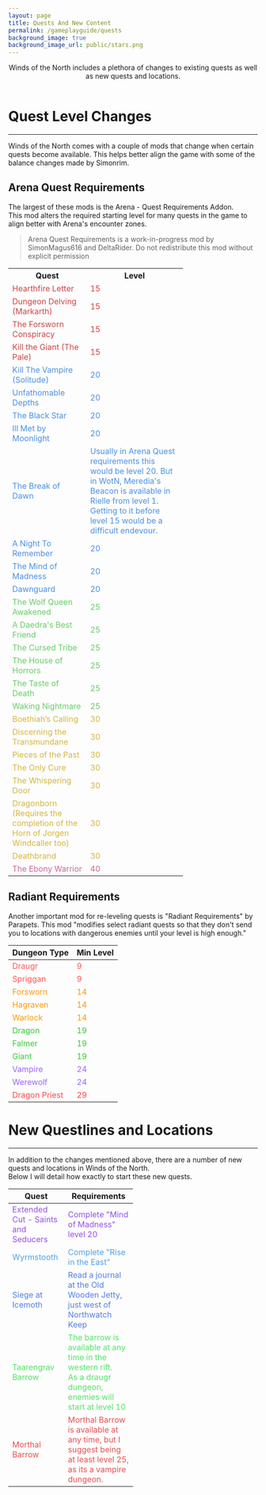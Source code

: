 ```yaml
---
layout: page
title: Quests And New Content
permalink: /gameplayguide/quests
background_image: true
background_image_url: public/stars.png
---
```

<div style="text-align: center;">
Winds of the North includes a plethora of changes to existing quests as well as new quests and locations.
</div>
<br>

# Quest Level Changes

<div class="centerdiv">
  <hr class="thin-hr">
</div>

Winds of the North comes with a couple of mods that change when certain quests become available. This helps better align the game with some of the balance changes made by Simonrim.

## Arena Quest Requirements
The largest of these mods is the Arena - Quest Requirements Addon.\
This mod alters the required starting level for many quests in the game to align better with Arena's encounter zones.
> Arena Quest Requirements is a work-in-progress mod by SimonMagus616 and DeltaRider. Do not redistribute this mod without explicit permission

<div class="centerdiv">
<table style="width: 70%;">
    <tr>
        <th>Quest</th>
        <th>Level</th>
    </tr>
    <tr style="color: #cc4444;">
        <td>Hearthfire Letter</td>
        <td>15</td>
    </tr>
    <tr style="color: #cc4444;">
        <td>Dungeon Delving (Markarth)</td>
        <td>15</td>
    </tr>
    <tr style="color: #cc4444;">
        <td>The Forsworn Conspiracy</td>
        <td>15</td>
    </tr>
    <tr style="color: #cc4444;">
        <td>Kill the Giant (The Pale)</td>
        <td>15</td>
    </tr>
    <tr style="color: #4a90e2;">
        <td>Kill The Vampire (Solitude)</td>
        <td>20</td>
    </tr>
    <tr style="color: #4a90e2;">
        <td>Unfathomable Depths</td>
        <td>20</td>
    </tr>
    <tr style="color: #4a90e2;">
        <td>The Black Star</td>
        <td>20</td>
    </tr>
    <tr style="color: #4a90e2;">
        <td>Ill Met by Moonlight</td>
        <td>20</td>
    </tr>
    <tr style="color: #4a90e2;">
        <td>The Break of Dawn</td>
        <td>Usually in Arena Quest requirements this would be level 20. But in WotN, Meredia's Beacon is available in Rielle from level 1. Getting to it before level 15 would be a difficult endevour.</td>
    </tr>
    <tr style="color: #4a90e2;">
        <td>A Night To Remember</td>
        <td>20</td>
    </tr>
    <tr style="color: #4a90e2;">
        <td>The Mind of Madness</td>
        <td>20</td>
    </tr>
    <tr style="color: #4a90e2;">
        <td>Dawnguard</td>
        <td>20</td>
    </tr>
    <tr style="color: #66cc66;">
        <td>The Wolf Queen Awakened</td>
        <td>25</td>
    </tr>
    <tr style="color: #66cc66;">
        <td>A Daedra's Best Friend</td>
        <td>25</td>
    </tr>
    <tr style="color: #66cc66;">
        <td>The Cursed Tribe</td>
        <td>25</td>
    </tr>
    <tr style="color: #66cc66;">
        <td>The House of Horrors</td>
        <td>25</td>
    </tr>
    <tr style="color: #66cc66;">
        <td>The Taste of Death</td>
        <td>25</td>
    </tr>
    <tr style="color: #66cc66;">
        <td>Waking Nightmare</td>
        <td>25</td>
    </tr>
    <tr style="color: #d4b53f;">
        <td>Boethiah’s Calling</td>
        <td>30</td>
    </tr>
    <tr style="color: #d4b53f;">
        <td>Discerning the Transmundane</td>
        <td>30</td>
    </tr>
    <tr style="color: #d4b53f;">
        <td>Pieces of the Past</td>
        <td>30</td>
    </tr>
    <tr style="color: #d4b53f;">
        <td>The Only Cure</td>
        <td>30</td>
    </tr>
    <tr style="color: #d4b53f;">
        <td>The Whispering Door</td>
        <td>30</td>
    </tr>
    <tr style="color: #d4b53f;">
        <td>Dragonborn (Requires the completion of the Horn of Jorgen Windcaller too)</td>
        <td>30</td>
    </tr>
    <tr style="color: #d4b53f;">
        <td>Deathbrand</td>
        <td>30</td>
    </tr>
    <tr style="color: #cc6699;">
        <td>The Ebony Warrior</td>
        <td>40</td>
    </tr>
</table>
</div>

## Radiant Requirements

Another important mod for re-leveling quests is "Radiant Requirements" by Parapets. This mod "modifies select radiant quests so that they don't send you to locations with dangerous enemies until your level is high enough."

<div class="centerdiv">
    <table style="width: 50%;">
    <thead>
        <tr>
        <th>Dungeon Type</th>
        <th>Min Level</th>
        </tr>
    </thead>
    <tbody>
        <tr style="color: #ff5555;">
            <td>Draugr</td>
            <td>9</td>
        </tr>
        <tr style="color: #ff5555;">
            <td>Spriggan</td>
            <td>9</td>
        </tr>
        <tr style="color: #ff9900;">
            <td>Forsworn</td>
            <td>14</td>
        </tr>
        <tr style="color: #ff9900;">
            <td>Hagraven</td>
            <td>14</td>
        </tr>
        <tr style="color: #ff9900;">
            <td>Warlock</td>
            <td>14</td>
        </tr>
        <tr style="color: #33cc33;">
            <td>Dragon</td>
            <td>19</td>
        </tr>
        <tr style="color: #33cc33;">
            <td>Falmer</td>
            <td>19</td>
        </tr>
        <tr style="color: #33cc33;">
            <td>Giant</td>
            <td>19</td>
        </tr>
        <tr style="color: #9966ff;">
            <td>Vampire</td>
            <td>24</td>
        </tr>
        <tr style="color: #9966ff;">
            <td>Werewolf</td>
            <td>24</td>
        </tr>
        <tr style="color: #ff4444;">
            <td>Dragon Priest</td>
            <td>29</td>
        </tr>
    </tbody>
    </table>
</div>

# New Questlines and Locations

<div class="centerdiv">
  <hr class="thin-hr">
</div>

In addition to the changes mentioned above, there are a number of new quests and locations in Winds of the North.\
Below I will detail how exactly to start these new quests. 


<div class="centerdiv">
    <table style="width: 50%;">
    <thead>
        <tr>
        <th>Quest</th>
        <th>Requirements</th>
        </tr>
    </thead>
    <tbody>
        <tr style="color:rgb(149, 80, 228);">
            <td>Extended Cut - Saints and Seducers</td>
            <td>
                Complete "Mind of Madness"
                <br>
                level 20
            </td>
        </tr>
        <tr style="color:rgb(80, 161, 228);">
            <td>Wyrmstooth</td>
            <td>Complete "Rise in the East"</td>
        </tr>
        <tr style="color:rgb(80, 127, 228);">
            <td>Siege at Icemoth</td>
            <td>Read a journal at the Old Wooden Jetty, just west of Northwatch Keep</td>
        </tr>
        <tr style="color:rgb(80, 228, 100);">
            <td>Taarengrav Barrow</td>
            <td>
                The barrow is available at any time in the western rift.
                <br>
                As a draugr dungeon, enemies will start at level 10
            </td>
        </tr>
        <tr style="color:rgb(228, 80, 80);">
            <td>Morthal Barrow</td>
            <td>
                Morthal Barrow is available at any time, but I suggest being at least level 25, as its a vampire dungeon.
            </td>
        </tr>
    </tbody>
    </table>
</div>